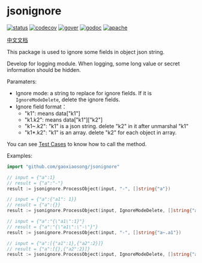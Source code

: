 # jsonignore

[![status](https://github.com/gaoxiaosong/jsonignore/actions/workflows/go.yml/badge.svg?branch=master)](https://github.com/gaoxiaosong/jsonignore/actions/workflows/go.yml)
[![codecov](https://codecov.io/gh/gaoxiaosong/jsonignore/branch/master/graph/badge.svg?token=AOXNUDXAS7)](https://codecov.io/gh/gaoxiaosong/jsonignore)
[![gover](https://img.shields.io/badge/Go-v1.2+-blue)](https://go.dev/)
[![godoc](https://pkg.go.dev/badge/github.com/gaoxiaosong/jsonignore?status.svg)](https://pkg.go.dev/github.com/gaoxiaosong/jsonignore)
[![apache](https://img.shields.io/badge/License-Apache%202-blue.svg)](https://opensource.org/licenses/Apache-2.0)

[中文文档](README_cn.md)

This package is used to ignore some fields in object json string.

Develop for logging module. When logging, some long value or secret information should be hidden.

Paramaters:

* Ignore mode: a string to replace for ignore fields. If it is `IgnoreModeDelete`, delete the ignore fields.
* Ignore field format：
  * "k1": means data["k1"]
  * "k1.k2": means data["k1"]["k2"]
  * "k1~.k2": "k1" is a json string. delete "k2" in it after unmarshal "k1"
  * "k1*.k2": "k1" is an array. delete "k2" for each object in array.

You can see [Test Cases](process_test.go) to know how to call the method.

Examples:

```go
import "github.com/gaoxiaosong/jsonignore"

// input = {"a":1}
// result = {"a":"-"}
result := jsonignore.ProcessObject(input, "-", []string{"a"})

// input = {"a":{"a1": 1}}
// result = {"a":{}}
result := jsonignore.ProcessObject(input, IgnoreModeDelete, []string{"a.a1"})

// input = {"a":"{\"a1\":1}"}
// result = {"a":"{\"a1\":\"-\"}"}
result := jsonignore.ProcessObject(input, "-", []string{"a~.a1"})

// input = {"a":[{"a1":1},{"a2":2}]}
// result = {"a":[{},{"a2":2}]}
result := jsonignore.ProcessObject(input, IgnoreModeDelete, []string{"a*.a1"})
```

